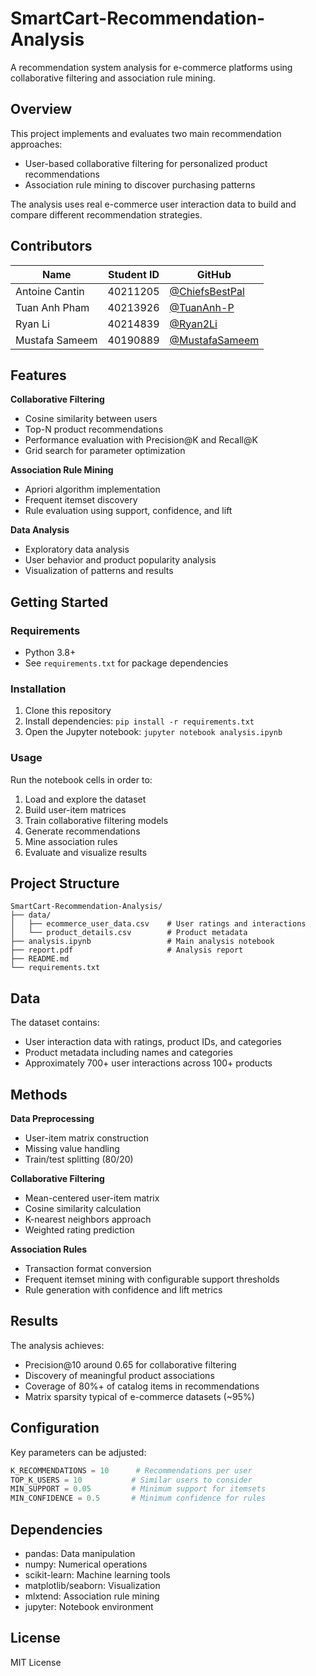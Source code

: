 # SmartCart-Recommendation-Analysis

A recommendation system analysis for e-commerce platforms using collaborative filtering and association rule mining.

## Overview

This project implements and evaluates two main recommendation approaches:

- User-based collaborative filtering for personalized product recommendations
- Association rule mining to discover purchasing patterns

The analysis uses real e-commerce user interaction data to build and compare different recommendation strategies.

## Contributors

| Name           | Student ID | GitHub                                             |
| -------------- | ---------- | -------------------------------------------------- |
| Antoine Cantin | 40211205   | [@ChiefsBestPal](https://github.com/ChiefsBestPal) |
| Tuan Anh Pham  | 40213926   | [@TuanAnh-P](https://github.com/TuanAnh-P)         |
| Ryan Li        | 40214839   | [@Ryan2Li](https://github.com/Ryan2Li)             |
| Mustafa Sameem | 40190889   | [@MustafaSameem](https://github.com/MustafaSameem) |

## Features

**Collaborative Filtering**

- Cosine similarity between users
- Top-N product recommendations
- Performance evaluation with Precision@K and Recall@K
- Grid search for parameter optimization

**Association Rule Mining**

- Apriori algorithm implementation
- Frequent itemset discovery
- Rule evaluation using support, confidence, and lift

**Data Analysis**

- Exploratory data analysis
- User behavior and product popularity analysis
- Visualization of patterns and results

## Getting Started

### Requirements

- Python 3.8+
- See `requirements.txt` for package dependencies

### Installation

1. Clone this repository
2. Install dependencies: `pip install -r requirements.txt`
3. Open the Jupyter notebook: `jupyter notebook analysis.ipynb`

### Usage

Run the notebook cells in order to:

1. Load and explore the dataset
2. Build user-item matrices
3. Train collaborative filtering models
4. Generate recommendations
5. Mine association rules
6. Evaluate and visualize results

## Project Structure

```
SmartCart-Recommendation-Analysis/
├── data/
│   ├── ecommerce_user_data.csv    # User ratings and interactions
│   └── product_details.csv        # Product metadata
├── analysis.ipynb                 # Main analysis notebook
├── report.pdf                     # Analysis report
├── README.md
└── requirements.txt
```

## Data

The dataset contains:

- User interaction data with ratings, product IDs, and categories
- Product metadata including names and categories
- Approximately 700+ user interactions across 100+ products

## Methods

**Data Preprocessing**

- User-item matrix construction
- Missing value handling
- Train/test splitting (80/20)

**Collaborative Filtering**

- Mean-centered user-item matrix
- Cosine similarity calculation
- K-nearest neighbors approach
- Weighted rating prediction

**Association Rules**

- Transaction format conversion
- Frequent itemset mining with configurable support thresholds
- Rule generation with confidence and lift metrics

## Results

The analysis achieves:

- Precision@10 around 0.65 for collaborative filtering
- Discovery of meaningful product associations
- Coverage of 80%+ of catalog items in recommendations
- Matrix sparsity typical of e-commerce datasets (~95%)

## Configuration

Key parameters can be adjusted:

```python
K_RECOMMENDATIONS = 10      # Recommendations per user
TOP_K_USERS = 10           # Similar users to consider
MIN_SUPPORT = 0.05         # Minimum support for itemsets
MIN_CONFIDENCE = 0.5       # Minimum confidence for rules
```

## Dependencies

- pandas: Data manipulation
- numpy: Numerical operations
- scikit-learn: Machine learning tools
- matplotlib/seaborn: Visualization
- mlxtend: Association rule mining
- jupyter: Notebook environment

## License

MIT License
